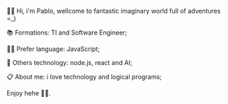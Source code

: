 🙋‍♂️ Hi, i'm Pablo, wellcome to fantastic imaginary world full of adventures =_)


📚 Formations: TI and Software Engineer;

👨‍💻 Prefer language: JavaScript;

🤖 Others technology: node.js, react and AI;

📋 About me: i love technology and logical programs;

Enjoy hehe 🍃💨.
